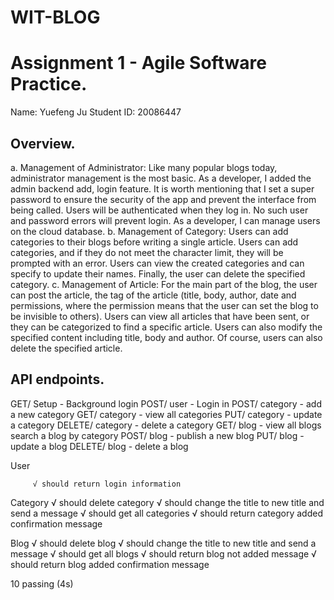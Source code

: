 # WIT-BLOG
# Assignment 1 - Agile Software Practice.

Name: Yuefeng Ju
Student ID: 20086447
## Overview.

a.	Management of Administrator: Like many popular blogs today, administrator management is the most basic. As a developer, I added the admin backend add, login feature. It is worth mentioning that I set a super password to ensure the security of the app and prevent the interface from being called. Users will be authenticated when they log in. No such user and password errors will prevent login. As a developer, I can manage users on the cloud database.
b.	Management of Category:  Users can add categories to their blogs before writing a single article. Users can add categories, and if they do not meet the character limit, they will be prompted with an error. Users can view the created categories and can specify to update their names. Finally, the user can delete the specified category.
c.	Management of Article: For the main part of the blog, the user can post the article, the tag of the article (title, body, author, date and permissions, where the permission means that the user can set the blog to be invisible to others). Users can view all articles that have been sent, or they can be categorized to find a specific article. Users can also modify the specified content including title, body and author. Of course, users can also delete the specified article.


## API endpoints.
GET/ Setup - Background login
POST/ user - Login in
POST/ category - add a new category
GET/ category - view all categories
PUT/ category - update a category
DELETE/ category - delete a category
GET/ blog - view all blogs
            search a blog by category
POST/ blog - publish a new blog
PUT/ blog - update a blog
DELETE/ blog - delete a blog



User

         √ should return login information
Category
         √ should delete category
         √ should change the title to new title and send a message
         √ should get all categories
         √ should return category added confirmation message
         
 Blog
         √ should delete blog
         √ should change the title to new title and send a message
         √ should get all blogs
         √ should return blog not added message
         √ should return blog added confirmation message 

 10 passing (4s)
